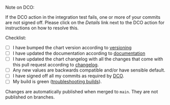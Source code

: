 Note on DCO:

If the DCO action in the integration test fails, one or more of your commits are not signed off. Please click on the *Details* link next to the DCO action for instructions on how to resolve this.

Checklist:

* [ ] I have bumped the chart version according to [versioning](https://github.com/argoproj/argo-helm/blob/main/CONTRIBUTING.md#versioning)
* [ ] I have updated the documentation according to [documentation](https://github.com/argoproj/argo-helm/blob/main/CONTRIBUTING.md#documentation)
* [ ] I have updated the chart changelog with all the changes that come with this pull request according to [changelog](https://github.com/argoproj/argo-helm/blob/main/CONTRIBUTING.md#changelog).
* [ ] Any new values are backwards compatible and/or have sensible default.
* [ ] I have signed off all my commits as required by [DCO](https://github.com/argoproj/argoproj/tree/main/community#contributing-to-argo).
* [ ] My build is green ([troubleshooting builds](https://argoproj.github.io/argo-cd/developer-guide/ci/)).

Changes are automatically published when merged to `main`. They are not published on branches.
